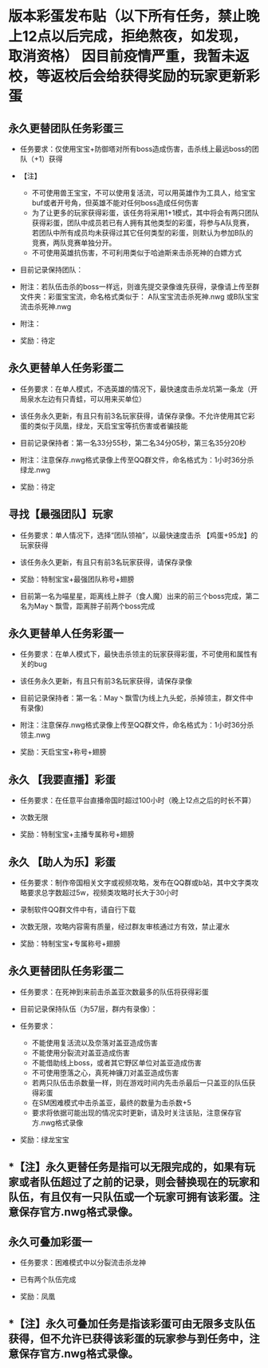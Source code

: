版本彩蛋发布贴（以下所有任务，禁止晚上12点以后完成，拒绝熬夜，如发现，取消资格）
因目前疫情严重，我暂未返校，等返校后会给获得奖励的玩家更新彩蛋
==============

永久更替团队任务彩蛋三
---------------
* 任务要求：仅使用宝宝+防御塔对所有boss造成伤害，击杀线上最远boss的团队（+1）获得

* 【注】
  * 不可使用兽王宝宝，不可以使用复活流，可以用英雄作为工具人，给宝宝buf或者开号角，但英雄不能对任何boss造成任何伤害
  * 为了让更多的玩家获得彩蛋，该任务将采用1+1模式，其中将会有两只团队获得彩蛋，团队中成员若已有人拥有其他类型的彩蛋，将参与A队竞赛，若团队中所有成员均未获得过其它任何类型的彩蛋，则默认为参加B队的竞赛，两队竞赛单独分开。
  * 不可使用英雄抗伤害，不可利用类似于哈迪斯来击杀死神的白嫖方式
  
* 目前记录保持团队：

* 附注：若队伍击杀的boss一样远，则谁先提交录像谁先获得，录像请上传至群文件夹：彩蛋宝宝流，命名格式类似于： A队宝宝流击杀死神.nwg 或B队宝宝流击杀死神.nwg

* 附注：

* 奖励：待定


永久更替单人任务彩蛋二
---------------
* 任务要求：在单人模式，不选英雄的情况下，最快速度击杀龙坑第一条龙（开局泉水左边有只青蛙，可以用来买单位）

* 该任务永久更新，有且只有前3名玩家获得，请保存录像。不允许使用其它彩蛋的类似于凤凰，绿龙，天启宝宝等抗伤害或者骗技能
  
* 目前记录保持者：第一名33分55秒，第二名34分05秒，第三名35分20秒

* 附注：注意保存.nwg格式录像上传至QQ群文件，命名格式为：1小时36分杀绿龙.nwg

* 奖励：待定

寻找【最强团队】玩家
---------------
* 任务要求：单人情况下，选择“团队领袖”，以最快速度击杀 【鸡蛋+95龙】的玩家获得

* 该任务永久更新，有且只有前3名玩家获得，请保存录像

* 奖励：特制宝宝+最强团队称号+翅膀

* 目前第一名为喵星星，距离线上胖子（食人魔）出来的前三个boss完成，第二名为May丶飘雪，距离胖子前两个boss完成

永久更替单人任务彩蛋一
---------------
* 任务要求：在单人模式下，最快击杀领主的玩家获得彩蛋，不可使用和属性有关的bug

* 该任务永久更新，有且只有前3名玩家获得，请保存录像
  
* 目前记录保持者：第一名：May丶飘雪(为线上九头蛇，杀掉领主，群文件中有录像)

* 附注：注意保存.nwg格式录像上传至QQ群文件，命名格式为：1小时36分杀领主.nwg

* 奖励：天启宝宝+称号+翅膀

永久 【我要直播】彩蛋
---------------
* 任务要求：在任意平台直播帝国时超过100小时（晚上12点之后的时长不算）

* 次数无限

* 奖励：特制宝宝+主播专属称号+翅膀


永久 【助人为乐】彩蛋
---------------
* 任务要求：制作帝国相关文字或视频攻略，发布在QQ群或b站，其中文字类攻略要求总字数超过5w，视频类攻略时长大于30小时
  
* 录制软件QQ群文件中有，请自行下载

* 次数无限，攻略内容需有质量，经过群友审核通过方有效，禁止灌水

* 奖励：特制宝宝+专属称号+翅膀





永久更替团队任务彩蛋二
---------------
* 任务要求：在死神到来前击杀盖亚次数最多的队伍将获得彩蛋

* 目前记录保持队伍（为57层，群内有录像）：   

* 任务要求：
  * 不能使用复活流以及奈落对盖亚造成伤害
  * 不能使用分裂流对盖亚造成伤害
  * 不能借助线上boss，或者其它野区单位对盖亚造成伤害
  * 不可使用堕落之心，真死神镰刀对盖亚造成伤害
  * 若两只队伍击杀数量一样，则在游戏时间内先击杀最后一只盖亚的队伍获得彩蛋
  * 在SM困难模式中击杀盖亚，最终的数量为击杀数+5
  * 要求将依据可能出现的情况实时更新，请及时关注该贴，注意保存官方.nwg格式录像
 
* 奖励：绿龙宝宝 

*【注】永久更替任务是指可以无限完成的，如果有玩家或者队伍超过了之前的记录，则会替换现在的玩家和队伍，有且仅有一只队伍或一个玩家可拥有该彩蛋。注意保存官方.nwg格式录像。
---------------

永久可叠加彩蛋一
---------------
* 任务要求：困难模式中以分裂流击杀龙神

* 已有两个队伍完成  
  
* 奖励：凤凰 

*【注】永久可叠加任务是指该彩蛋可由无限多支队伍获得，但不允许已获得该彩蛋的玩家参与到任务中，注意保存官方.nwg格式录像。
---------------








  
  
  
